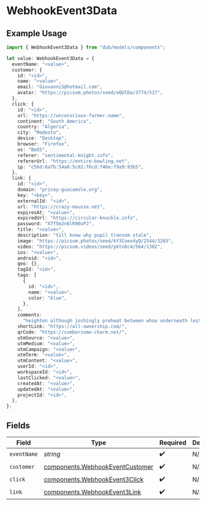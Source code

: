 # WebhookEvent3Data

## Example Usage

```typescript
import { WebhookEvent3Data } from "dub/models/components";

let value: WebhookEvent3Data = {
  eventName: "<value>",
  customer: {
    id: "<id>",
    name: "<value>",
    email: "Giovanni5@hotmail.com",
    avatar: "https://picsum.photos/seed/eQUlDa/3774/517",
  },
  click: {
    id: "<id>",
    url: "https://unconscious-farmer.name",
    continent: "South America",
    country: "Algeria",
    city: "Modesto",
    device: "Desktop",
    browser: "Firefox",
    os: "BeOS",
    referer: "sentimental-knight.info",
    refererUrl: "https://entire-bowling.net",
    ip: "c56d:6a7b:54a8:5c82:f6cd:f46e:f9a9:93b5",
  },
  link: {
    id: "<id>",
    domain: "pricey-guacamole.org",
    key: "<key>",
    externalId: "<id>",
    url: "https://crazy-mousse.net",
    expiresAt: "<value>",
    expiredUrl: "https://circular-knuckle.info",
    password: "X7f5mJn0lR90xPJ",
    title: "<value>",
    description: "till know why pupil transom stale",
    image: "https://picsum.photos/seed/kY3Cuex4yQ/2544/3203",
    video: "https://picsum.videos/seed/pktn8c4/564/1302",
    ios: "<value>",
    android: "<id>",
    geo: {},
    tagId: "<id>",
    tags: [
      {
        id: "<id>",
        name: "<value>",
        color: "blue",
      },
    ],
    comments:
      "heighten although joshingly preheat between whoa underneath lest hospitalization gadzooks testing adult under curse meager dish provided gee",
    shortLink: "https://all-ownership.com/",
    qrCode: "https://cumbersome-charm.net/",
    utmSource: "<value>",
    utmMedium: "<value>",
    utmCampaign: "<value>",
    utmTerm: "<value>",
    utmContent: "<value>",
    userId: "<id>",
    workspaceId: "<id>",
    lastClicked: "<value>",
    createdAt: "<value>",
    updatedAt: "<value>",
    projectId: "<id>",
  },
};
```

## Fields

| Field                                                                              | Type                                                                               | Required                                                                           | Description                                                                        |
| ---------------------------------------------------------------------------------- | ---------------------------------------------------------------------------------- | ---------------------------------------------------------------------------------- | ---------------------------------------------------------------------------------- |
| `eventName`                                                                        | *string*                                                                           | :heavy_check_mark:                                                                 | N/A                                                                                |
| `customer`                                                                         | [components.WebhookEventCustomer](../../models/components/webhookeventcustomer.md) | :heavy_check_mark:                                                                 | N/A                                                                                |
| `click`                                                                            | [components.WebhookEvent3Click](../../models/components/webhookevent3click.md)     | :heavy_check_mark:                                                                 | N/A                                                                                |
| `link`                                                                             | [components.WebhookEvent3Link](../../models/components/webhookevent3link.md)       | :heavy_check_mark:                                                                 | N/A                                                                                |